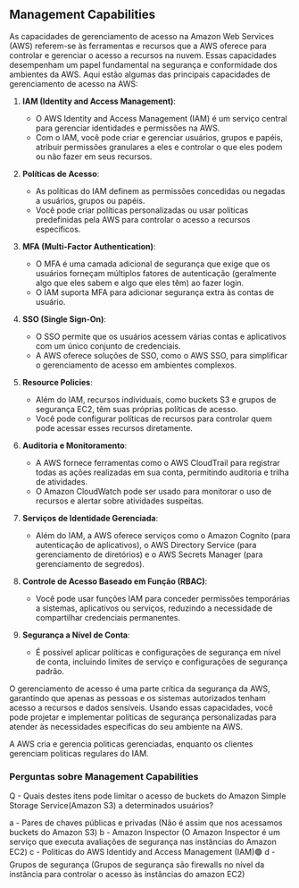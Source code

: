 ##  Management Capabilities

As capacidades de gerenciamento de acesso na Amazon Web Services (AWS) referem-se às ferramentas e recursos que a AWS oferece para controlar e gerenciar o acesso a recursos na nuvem. Essas capacidades desempenham um papel fundamental na segurança e conformidade dos ambientes da AWS. Aqui estão algumas das principais capacidades de gerenciamento de acesso na AWS:

1. **IAM (Identity and Access Management)**:
   - O AWS Identity and Access Management (IAM) é um serviço central para gerenciar identidades e permissões na AWS.
   - Com o IAM, você pode criar e gerenciar usuários, grupos e papéis, atribuir permissões granulares a eles e controlar o que eles podem ou não fazer em seus recursos.

2. **Políticas de Acesso**:
   - As políticas do IAM definem as permissões concedidas ou negadas a usuários, grupos ou papéis.
   - Você pode criar políticas personalizadas ou usar políticas predefinidas pela AWS para controlar o acesso a recursos específicos.

3. **MFA (Multi-Factor Authentication)**:
   - O MFA é uma camada adicional de segurança que exige que os usuários forneçam múltiplos fatores de autenticação (geralmente algo que eles sabem e algo que eles têm) ao fazer login.
   - O IAM suporta MFA para adicionar segurança extra às contas de usuário.

4. **SSO (Single Sign-On)**:
   - O SSO permite que os usuários acessem várias contas e aplicativos com um único conjunto de credenciais.
   - A AWS oferece soluções de SSO, como o AWS SSO, para simplificar o gerenciamento de acesso em ambientes complexos.

5. **Resource Policies**:
   - Além do IAM, recursos individuais, como buckets S3 e grupos de segurança EC2, têm suas próprias políticas de acesso.
   - Você pode configurar políticas de recursos para controlar quem pode acessar esses recursos diretamente.

6. **Auditoria e Monitoramento**:
   - A AWS fornece ferramentas como o AWS CloudTrail para registrar todas as ações realizadas em sua conta, permitindo auditoria e trilha de atividades.
   - O Amazon CloudWatch pode ser usado para monitorar o uso de recursos e alertar sobre atividades suspeitas.

7. **Serviços de Identidade Gerenciada**:
   - Além do IAM, a AWS oferece serviços como o Amazon Cognito (para autenticação de aplicativos), o AWS Directory Service (para gerenciamento de diretórios) e o AWS Secrets Manager (para gerenciamento de segredos).

8. **Controle de Acesso Baseado em Função (RBAC)**:
   - Você pode usar funções IAM para conceder permissões temporárias a sistemas, aplicativos ou serviços, reduzindo a necessidade de compartilhar credenciais permanentes.

9. **Segurança a Nível de Conta**:
   - É possível aplicar políticas e configurações de segurança em nível de conta, incluindo limites de serviço e configurações de segurança padrão.

O gerenciamento de acesso é uma parte crítica da segurança da AWS, garantindo que apenas as pessoas e os sistemas autorizados tenham acesso a recursos e dados sensíveis. Usando essas capacidades, você pode projetar e implementar políticas de segurança personalizadas para atender às necessidades específicas do seu ambiente na AWS.

A AWS cria e gerencia politicas gerenciadas, enquanto os clientes gerenciam politicas regulares do IAM.

### Perguntas sobre Management Capabilities 

Q - Quais destes itens pode limitar o acesso de buckets do Amazon Simple Storage Service(Amazon S3) a determinados usuários?

a - Pares de chaves públicas e privadas
(Não é assim que nos acessamos buckets do Amazon S3)
b - Amazon Inspector
(O Amazon Inspector é um serviço que executa avaliações de segurança nas instâncias do Amazon EC2)
c - Politicas do AWS Identidy and Access Management (IAM)🟢
d - Grupos de segurança
(Grupos de segurança são firewalls no nível da instância para controlar o acesso às instâncias do amazon EC2)
